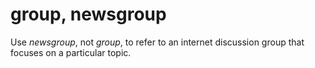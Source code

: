 # group, newsgroup

Use *newsgroup*, not *group*, to refer to an internet discussion group that focuses on a particular topic.
